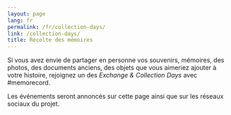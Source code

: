 ```yaml
---
layout: page
lang: fr
permalink: /fr/collection-days/
link: /collection-days/
title: Récolte des mémoires
---
```

Si vous avez envie de partager en personne vos souvenirs, mémoires, des photos, des documents anciens, des objets que vous aimeriez ajouter à votre histoire, rejoignez un des *Exchange & Collection Days* avec #memorecord. 

Les événements seront annoncés sur cette page ainsi que sur les réseaux sociaux du projet.





<!-- more -->
